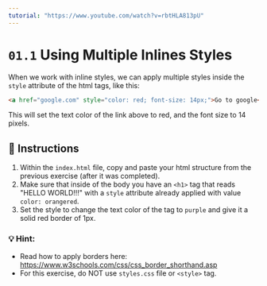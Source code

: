 ```yaml
---
tutorial: "https://www.youtube.com/watch?v=rbtHLA813pU"
---
```

# `01.1` Using Multiple Inlines Styles

When we work with inline styles, we can apply multiple styles inside the `style` attribute of the html tags, like this:

```HTML
<a href="google.com" style="color: red; font-size: 14px;">Go to google</a>
```

This will set the text color of the link above to red, and the font size to 14 pixels.


## 📝 Instructions

1. Within the `index.html` file, copy and paste your html structure from the previous exercise (after it was completed).
2. Make sure that inside of the body you have an `<h1>` tag that reads "HELLO WORLD!!!" with a `style` attribute already applied with value `color: orangered`.
3. Set the style to change the text color of the tag to `purple` and give it a solid red border of 1px. 


### 💡 Hint:
 
- Read how to apply borders here: https://www.w3schools.com/css/css_border_shorthand.asp
- For this exercise, do NOT use `styles.css` file or `<style>` tag.

